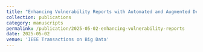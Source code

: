 ```yaml
---
title: "Enhancing Vulnerability Reports with Automated and Augmented Description Summarization"
collection: publications
category: manuscripts
permalink: /publication/2025-05-02-enhancing-vulnerability-reports
date: 2025-05-02
venue: 'IEEE Transactions on Big Data'
---
```


